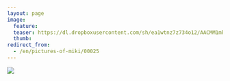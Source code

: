 ```yaml
---
layout: page
image:
  feature:
  teaser: https://dl.dropboxusercontent.com/sh/ea1wtnz7z734o12/AACMM1mkj52DhrvgSPQkSC-Ea/mikin-kuvat/2/DSC07786-245px.jpg
  thumb:
redirect_from:
  - /en/pictures-of-miki/00025
---
```


[![](https://dl.dropboxusercontent.com/sh/ea1wtnz7z734o12/AAAWe-60cEALpiVwpVWNC0q6a/mikin-kuvat/2/DSC07786-800px.jpg)](https://dl.dropboxusercontent.com/sh/ea1wtnz7z734o12/AABGt8b7pzh24Ts9CH42Wc7Ca/mikin-kuvat/2/DSC07786.jpg)
